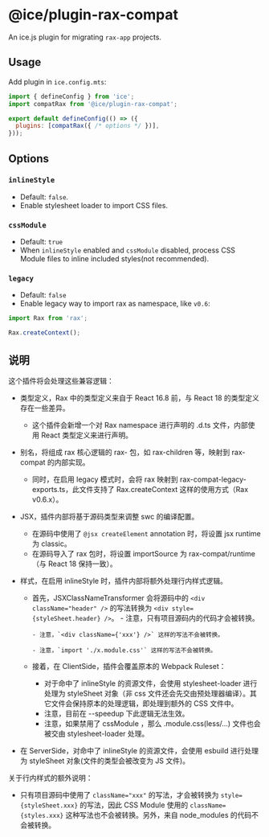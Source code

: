 # @ice/plugin-rax-compat

An ice.js plugin for migrating `rax-app` projects.

## Usage

Add plugin in `ice.config.mts`:

```js
import { defineConfig } from 'ice';
import compatRax from '@ice/plugin-rax-compat';

export default defineConfig(() => ({
  plugins: [compatRax({ /* options */ })],
}));
```

## Options

### `inlineStyle`

- Default: `false`.
- Enable stylesheet loader to import CSS files.

### `cssModule`

- Default: `true`
- When `inlineStyle` enabled and `cssModule` disabled, process CSS Module files to inline included styles(not recommended).

### `legacy`

- Default: `false`
- Enable legacy way to import rax as namespace, like `v0.6`:

```typescript
import Rax from 'rax';

Rax.createContext();
```

## 说明

这个插件将会处理这些兼容逻辑：

- 类型定义，Rax 中的类型定义来自于 React 16.8 前，与 React 18 的类型定义存在一些差异。
  - 这个插件会新增一个对 Rax namespace 进行声明的 .d.ts 文件，内部使用 React 类型定义来进行声明。

- 别名，将组成 rax 核心逻辑的 rax- 包，如 rax-children 等，映射到 rax-compat 的内部实现。

  - 同时，在启用 legacy 模式时，会将 rax 映射到 rax-compat-legacy-exports.ts，此文件支持了 Rax.createContext 这样的使用方式（Rax v0.6.x）。

- JSX，插件内部将基于源码类型来调整 swc 的编译配置。

  - 在源码中使用了 `@jsx createElement` annotation 时，将设置 jsx runtime 为 classic。
  - 在源码导入了 rax 包时，将设置 importSource 为 rax-compat/runtime（与 React 18 保持一致）。

- 样式，在启用 inlineStyle 时，插件内部将额外处理行内样式逻辑。

  - 首先，JSXClassNameTransformer 会将源码中的 `<div className="header" />` 的写法转换为 `<div style={styleSheet.header} />`。
        - 注意，只有项目源码内的代码才会被转换。

        - 注意，`<div className={'xxx'} />` 这样的写法不会被转换。
            
        - 注意，`import './x.module.css'` 这样的写法不会被转换。

  - 接着，在 ClientSide，插件会覆盖原本的 Webpack Ruleset：

    - 对于命中了 inlineStyle 的资源文件，会使用 stylesheet-loader 进行处理为 styleSheet 对象（非 css 文件还会先交由预处理器编译）。其它文件会保持原本的处理逻辑，即处理到额外的 CSS 文件中。
    - 注意，目前在 --speedup 下此逻辑无法生效。
    - 注意，如果禁用了 cssModule ，那么 .module.css(less/...) 文件也会被交由 stylesheet-loader 处理。

- 在 ServerSide，对命中了 inlineStyle 的资源文件，会使用 esbuild 进行处理为 styleSheet 对象(文件的类型会被改变为 JS 文件)。

关于行内样式的额外说明：

- 只有项目源码中使用了 `className="xxx"` 的写法，才会被转换为 `style={styleSheet.xxx}` 的写法，因此 CSS Module 使用的 `className={styles.xxx}` 这种写法也不会被转换。另外，来自 node_modules 的代码不会被转换。
